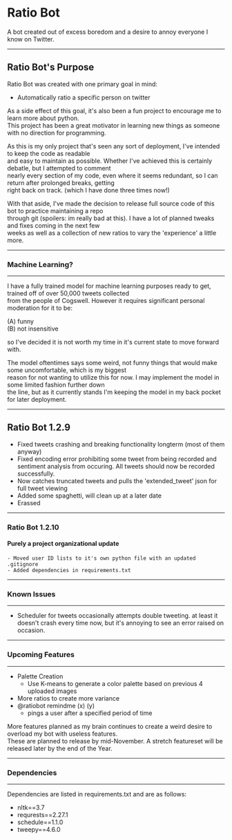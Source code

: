 # Ratio Bot

A bot created out of excess boredom and a desire to annoy everyone I know on Twitter.

---

## Ratio Bot's Purpose

Ratio Bot was created with one primary goal in mind:
  - Automatically ratio a specific person on twitter

As a side effect of this goal, it's also been a fun project to encourage me to learn more about python.  
This project has been a great motivator in learning new things as someone with no direction for programming.

As this is my only project that's seen any sort of deployment, I've intended to keep the code as readable  
and easy to maintain as possible. Whether I've achieved this is certainly debatle, but I attempted to comment  
nearly every section of my code, even where it seems redundant, so I can return after prolonged breaks, getting  
right back on track. (which I have done three times now!)  

With that aside, I've made the decision to release full source code of this bot to practice maintaining a repo  
through git (spoilers: im really bad at this). I have a lot of planned tweaks and fixes coming in the next few  
weeks as well as a collection of new ratios to vary the 'experience' a little more.

---

### Machine Learning?

---

I have a fully trained model for machine learning purposes ready to get, trained off of over 50,000 tweets collected  
from the people of Cogswell. However it requires significant personal moderation  for it to be:  

 (A) funny   
 (B) not insensitive   
 
so I've decided it is not worth my time in it's current state to move forward with.

The model oftentimes says some weird, not funny things that would make some uncomfortable, which is my biggest  
reason for not wanting to utilize this for now. I may implement the model in some limited fashion further down  
the line, but as it currently stands I'm keeping the model in my back pocket for later deployment.  

---

## Ratio Bot 1.2.9

  - Fixed tweets crashing and breaking functionality longterm (most of them anyway)
  - Fixed encoding error prohibiting some tweet from being recorded and sentiment analysis from occuring. All tweets should now be recorded successfully.
  - Now catches truncated tweets and pulls the 'extended_tweet' json for full tweet viewing
  - Added some spaghetti, will clean up at a later date
  - Erassed 

---

### Ratio Bot 1.2.10

#### Purely a project organizational update

    - Moved user ID lists to it's own python file with an updated .gitignore
    - Added dependencies in requirements.txt

---

### Known Issues

--- 

  - Scheduler for tweets occasionally attempts double tweeting. at least it doesn't crash every time now, but it's annoying to see an error raised on occasion.

---

### Upcoming Features

---

  - Palette Creation
    - Use K-means to generate a color palette based on previous 4 uploaded images
  - More ratios to create more variance
  - @ratiobot remindme (x) (y)
    - pings a user after a specified period of time
 
More features planned as my brain continues to create a weird desire to overload my bot with useless features.  
These are planned to release by mid-November. A stretch featureset will be released later by the end of the Year.

---

### Dependencies

---

Dependencies are listed in requirements.txt and are as follows:

  - nltk==3.7
  - requrests==2.27.1
  - schedule==1.1.0
  - tweepy==4.6.0